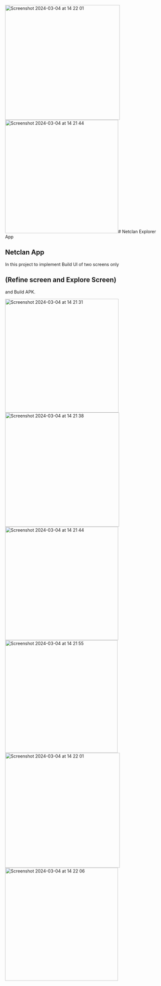 <img width="371" alt="Screenshot 2024-03-04 at 14 22 01" src="https://github.com/Padmalochansahuu/NetclanApp/assets/139492000/5eeeced0-27fe-421c-a2f9-5532603b0f0e"><img width="366" alt="Screenshot 2024-03-04 at 14 21 44" src="https://github.com/Padmalochansahuu/NetclanApp/assets/139492000/f9438810-e466-45d6-ac59-dd5d58f819dd"># Netclan Explorer App


 ## Netclan App

In this project to implement Build UI of two screens only  
## (Refine screen and Explore Screen)
and Build APK.


<img width="367" alt="Screenshot 2024-03-04 at 14 21 31" src="https://github.com/Padmalochansahuu/NetclanApp/assets/139492000/d17bc8a6-dd9f-4133-af73-73836551a18e">


<img width="369" alt="Screenshot 2024-03-04 at 14 21 38" src="https://github.com/Padmalochansahuu/NetclanApp/assets/139492000/ccc77ade-aaa6-4315-986a-9d2d3c07032a">


<img width="366" alt="Screenshot 2024-03-04 at 14 21 44" src="https://github.com/Padmalochansahuu/NetclanApp/assets/139492000/354c35c4-0b1f-4136-a089-679de38bc2c1">


<img width="364" alt="Screenshot 2024-03-04 at 14 21 55" src="https://github.com/Padmalochansahuu/NetclanApp/assets/139492000/3ab227d8-4a30-4b17-9a3d-2ad4b929c04f">


<img width="371" alt="Screenshot 2024-03-04 at 14 22 01" src="https://github.com/Padmalochansahuu/NetclanApp/assets/139492000/99c9244d-42d0-4d72-9368-9d2bc0fb3e78">

<img width="365" alt="Screenshot 2024-03-04 at 14 22 06" src="https://github.com/Padmalochansahuu/NetclanApp/assets/139492000/b0ebc02c-b21c-4983-8bd0-6cd3aff9e6d2">



